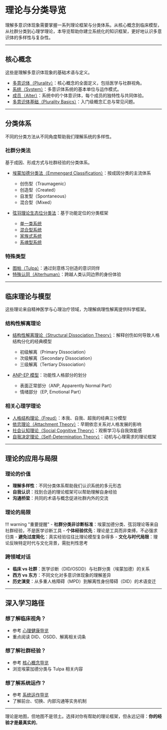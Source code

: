 # 理论与分类导览

理解多意识体现象需要掌握一系列理论框架与分类体系。从核心概念到临床模型，从社群分类到心理学理论，本导览帮助你建立系统化的知识框架，更好地认识多意识体的多样性与复杂性。

---

## 核心概念

这些是理解多意识体现象的基础术语与定义。

- [多意识体（Plurality）](entries/Plurality.md)：核心概念的全面定义，包括医学与社群视角。
- [系统（System）](entries/System.md)：多意识体系统的基本单位与运作模式。
- [成员（Alter）](entries/Alter.md)：系统中的个体意识体，每个成员的独特性与共同体验。
- [多意识体基础（Plurality Basics）](entries/Plurality-Basics.md)：入门级概念汇总与常见问题。

---

## 分类体系

不同的分类方法从不同角度帮助我们理解系统的多样性。

### 社群分类法

基于成因、形成方式与社群经验的分类体系。

- [埃蒙加德分类法（Emmengard Classification）](entries/Emmengard-Classification.md)：按成因分类的主流体系

  - 创伤型（Traumagenic）
  - 创造型（Created）
  - 自发型（Spontaneous）
  - 混合型（Mixed）

- [弦羽理论生态位分类法](entries/Xianyu-Theory-Niche-Classification.md)：基于功能定位的分类框架
  - [单一类系统](entries/Single-Class-Systems-Xianyu.md)
  - [混合型系统](entries/Mixed-Systems-Xianyu.md)
  - [家族式系统](entries/Family-Systems-Xianyu.md)
  - [系魂型系统](entries/Soul-Linked-Systems-Xianyu.md)

### 特殊类型

- [图帕（Tulpa）](entries/Tulpa.md)：通过刻意练习创造的意识同伴
- [特殊认同（Alterhuman）](entries/Alterhuman.md)：跨越人类认同边界的身份体验

---

## 临床理论与模型

这些理论来自精神医学与心理治疗领域，为理解病理性解离提供科学框架。

### 结构性解离理论

- [结构性解离理论（Structural Dissociation Theory）](entries/Structural-Dissociation-Theory.md)：解释创伤如何导致人格结构分化的经典模型

  - 初级解离（Primary Dissociation）
  - 次级解离（Secondary Dissociation）
  - 三级解离（Tertiary Dissociation）

- [ANP-EP 模型](entries/Apparently-Normal-Part-Emotional-Part-Model.md)：功能性人格部分的划分
  - 表面正常部分（ANP, Apparently Normal Part）
  - 情绪部分（EP, Emotional Part）

### 相关心理学理论

- [人格结构理论（Freud）](entries/Personality-Structure-Theory.md)：本我、自我、超我的经典三分模型
- [依恋理论（Attachment Theory）](entries/Attachment-Theory.md)：早期依恋关系对人格发展的影响
- [社会认知理论（Social Cognitive Theory）](entries/Social-Cognitive-Theory.md)：观察学习与自我效能感
- [自我决定理论（Self-Determination Theory）](entries/Self-Determination-Theory.md)：动机与心理需求的理论框架

---

## 理论的应用与局限

### 理论的价值

- **理解多样性**：不同分类体系帮助我们认识系统的多元形态
- **自我认识**：找到合适的理论框架可以帮助理解自身经验
- **沟通桥梁**：共同的术语与概念促进社群内外的交流

### 理论的局限

!!! warning "重要提醒" - **社群分类非诊断标准**：埃蒙加德分类、弦羽理论等来自社群经验，不是医学诊断工具 - **个体经验优先**：理论是工具而非束缚，不必强求归类 - **避免过度简化**：真实经验往往比理论模型复杂得多 - **文化与时代局限**：理论反映特定时代与文化背景，需批判性思考

### 跨领域对话

- **临床 vs 社群**：医学诊断（DID/OSDD）与社群分类（埃蒙加德）的关系
- **西方 vs 东方**：不同文化对多意识体现象的理解差异
- **历史演变**：从多重人格障碍（MPD）到解离性身份障碍（DID）的术语变迁

---

## 深入学习路径

### 想了解临床视角？

- 参考 [心理健康导览](entries/Mental-Health-Guide.md)
- 重点阅读 DID、OSDD、解离相关词条

### 想了解社群经验？

- 参考 [核心概念导览](entries/Core-Concepts-Guide.md)
- 浏览埃蒙加德分类与 Tulpa 相关内容

### 想了解系统运作？

- 参考 [系统运作导览](System-Operations.md)
- 了解前台、切换、内部沟通等实务机制

---

理论是地图，但地图不是领土。选择对你有帮助的理论框架，但永远记得：**你的经验才是最真实的**。
